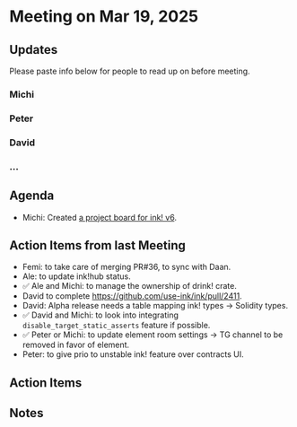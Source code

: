 # Meeting on Mar 19, 2025

## Updates

Please paste info below for people to read up on before meeting.

### Michi

### Peter

### David

### …

## Agenda
- Michi: Created [a project board for ink! v6](https://github.com/orgs/use-ink/projects/4/views/1).

## Action Items from last Meeting

- Femi: to take care of merging PR#36, to sync with Daan.
- Ale: to update ink!hub status.
- ✅ Ale and Michi: to manage the ownership of drink! crate.
- David to complete https://github.com/use-ink/ink/pull/2411.
- David: Alpha release needs a table mapping ink! types -> Solidity types.
- ✅ David and Michi: to look into integrating `disable_target_static_asserts` feature if possible.
- ✅ Peter or Michi: to update element room settings -> TG channel to be removed in favor of element.
- Peter: to give prio to unstable ink! feature over contracts UI.

## Action Items

## Notes
